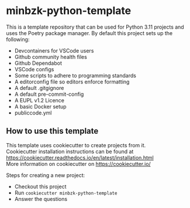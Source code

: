 # minbzk-python-template
This is a template repository that can be used for Python 3.11 projects and uses the Poetry package manager. By default this project sets up the following:

* Devcontainers for VSCode users
* Github community health files
* Github Dependabot
* VSCode configs
* Some scripts to adhere to programming standards
* A editorconfig file so editors enforce formatting
* A default .gitgignore
* A default pre-commit-config
* A EUPL v1.2 Licence
* A basic Docker setup
* publiccode.yml

## How to use this template
This template uses cookiecutter to create projects from it.  
Cookiecutter installation instructions can be found at https://cookiecutter.readthedocs.io/en/latest/installation.html  
More information on cookiecutter on https://cookiecutter.io/

Steps for creating a new project: 
* Checkout this project
* Run ```cookiecutter minbzk-python-template```
* Answer the questions
